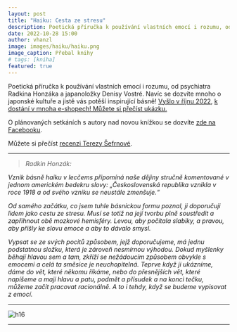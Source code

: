 ```yaml
---
layout: post
title: "Haiku: Cesta ze stresu"
description: Poetická příručka k používání vlastních emocí i rozumu, od psychiatra Radkina Honzáka a japanoložky Denisy Vostré. Navíc se dozvíte mnoho o japonské kultuře a jistě vás potěší inspirující básně!
date: 2022-10-28 15:00
author: vhanzl
image: images/haiku/haiku.png
image_caption: Přebal knihy
# tags: [kniha]
featured: true
---
```


Poetická příručka k používání vlastních emocí i rozumu, od psychiatra Radkina Honzáka a japanoložky Denisy Vostré. Navíc se dozvíte mnoho o japonské kultuře a jistě vás potěší inspirující básně! [Vyšlo v říjnu 2022](https://www.knizniklub.cz/knihy/598299-haiku-cesta-ze-stresu.html?show), [k dostání v mnoha e-shopech! Můžete si přečíst ukázku.](https://www.knizniklub.cz/knihy/598299-haiku-cesta-ze-stresu.html?show)

O plánovaných setkáních s autory nad novou knížkou se dozvíte [zde na Facebooku](https://www.facebook.com/haikunastres).

Můžete si přečíst [recenzi Terezy Šefrnové](https://blog.aktualne.cz/blogy/tereza-sefrnova.php?itemid=43631&fbclid=IwAR2puCSgnKeepoh3rzzVGlzuIR-lQneAAW5MBT4AO4ZfhGwOpNQ6ngj6EDg).

---

> <cite>Radkin Honzák:</cite>

_Vznik básně haiku v lecčems připomíná naše dějiny stručně komentované v jednom americkém bedekru slovy: „Československá republika vznikla v roce 1918 a od svého vzniku se neustále zmenšuje.“_

_Od samého začátku, co jsem tuhle básnickou formu poznal, ji doporučuji lidem jako cestu ze stresu. Musí se totiž na její tvorbu plně soustředit a zapříhnout obě mozkové hemisféry. Levou, aby počítala slabiky, a pravou, aby přišly ke slovu emoce a aby to dávalo smysl._

_Vypsat se ze svých pocitů způsobem, jejž doporučujeme, má jednu podstatnou složku, která je zároveň nesmírnou výhodou. Dokud myšlenky běhají hlavou sem a tam, zkříží se nežádoucím způsobem obvykle s emocemi a celá ta směsice je neuchopitelná. Teprve když ji ukázníme, dáme do vět, které někomu říkáme, nebo do přesnějších vět, které napíšeme a mají hlavu a patu, podmět a přísudek a na konci tečku, můžeme začít pracovat racionálně. A to i tehdy, když se budeme vypisovat z emocí._

---

![h16]({{site.baseurl}}/images/haiku/haiku.png)

---
